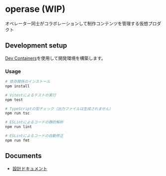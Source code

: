 # operase (WIP)

オペレーター同士がコラボレーションして制作コンテンツを管理する仮想プロダクト

## Development setup

[Dev Containers](https://code.visualstudio.com/docs/devcontainers/containers)を使用して開発環境を構築します。

### Usage

```bash
# 依存関係のインストール
npm install

# Vitestによるテストの実行
npm test

# TypeScriptの型チェック（出力ファイルは生成されません）
npm run tsc

# ESLintによるコードの静的解析
npm run lint

# ESLintによるコードの自動修正
npm run fmt
```

## Documents

- [設計ドキュメント](docs/design.md)
